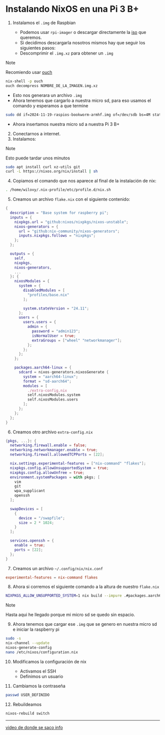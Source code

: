 # Instalando NixOS en una Pi 3 B+

1. Instalamos el `.img` de Raspbian

    - Podemos usar `rpi-imager` o descargar directamente la [iso](https://www.raspberrypi.com/software/operating-systems/) que queremos.
    - Si decidimos descargarla nosotros mismos hay que seguir los siguientes pasos:
    - Descomprimir el `.img.xz` para obtener un `.img`

> [!NOTE]
> Recomiendo usar [ouch](https://github.com/ouch-org/ouch)

```bash
nix-shell -p ouch
ouch decompress NOMBRE_DE_LA_IMAGEN.img.xz
```

- Esto nos generara un archivo `.img`
- Ahora tenemos que cargarlo a nuestra micro sd, para eso usamos el comando y esperamos a que termine

```bash
sudo dd if=2024-11-19-raspios-bookworm-armhf.img of=/dev/sdb bs=4M status=progress
```

- Ahora insertamos nuestra micro sd a nuestra Pi 3 B+

2. Conectarnos a internet.
3. Instalamos:

> [!NOTE]
> Esto puede tardar unos minutos

```bash
sudo apt install curl xz-utils git
curl -L https://nixos.org/nix/install | sh
```

4. Copiamos el comando que nos aparece al final de la instalación de nix:

```bash
. /home/wilovy/.nix-profile/etc/profile.d/nix.sh
```

5. Creamos un archivo `flake.nix` con el siguiente contenido:

```nix
{
  description = "Base system for raspberry pi";
  inputs = {
    nixpkgs.url = "github:nixos/nixpkgs/nixos-unstable";
    nixos-generators = {
      url = "github:nix-community/nixos-generators";
      inputs.nixpkgs.follows = "nixpkgs";
    };
  };

  outputs = {
    self,
    nixpkgs,
    nixos-generators,
    ...
  }: {
    nixosModules = {
      system = {
        disabledModules = [
          "profiles/base.nix"
        ];

        system.stateVersion = "24.11";
      };
      users = {
        users.users = {
          admin = {
            password = "admin123";
            isNormalUser = true;
            extraGroups = ["wheel" "networkmanager"];
          };
        };
      };
    };

    packages.aarch64-linux = {
      sdcard = nixos-generators.nixosGenerate {
        system = "aarch64-linux";
        format = "sd-aarch64";
        modules = [
          ./extra-config.nix
          self.nixosModules.system
          self.nixosModules.users
        ];
      };
    };
  };
}
```

6. Creamos otro archivo `extra-config.nix`

```nix
{pkgs, ...}: {
  networking.firewall.enable = false;
  networking.networkmanager.enable = true;
  networking.firewall.allowedTCPPorts = [22];

  nix.settings.experimental-features = ["nix-command" "flakes"];
  nixpkgs.config.allowUnsupportedSystem = true;
  nixpkgs.config.allowUnfree = true;
  environment.systemPackages = with pkgs; [
    vim
    git
    wpa_supplicant
    openssh
  ];

  swapDevices = [
    {
      device = "/swapfile";
      size = 2 * 1024;
    }
  ];

  services.openssh = {
    enable = true;
    ports = [22];
  };
}
```

7. Creamos un archivo `~/.config/nix/nix.conf`

```conf
experimental-features = nix-command flakes
```

8. Ahora si corremos el siguiente comando a la altura de nuestro `flake.nix`

```bash
NIXPKGS_ALLOW_UNSUPPORTED_SYSTEM=1 nix build --impure .#packages.aarch64-linux.sdcard
```

> [!NOTE]
> Hasta aqui he llegado porque mi micro sd se quedo sin espacio.

9. Ahora tenemos que cargar ese `.img` que se genero en nuestra micro sd e iniciar la raspberry pi

```bash
sudo -s
nix-channel --update
nixos-generate-config
nano /etc/nixos/configuration.nix
```

10. Modificamos la configuración de nix

    - Activamos el SSH
    - Definimos un usuario

11. Cambiamos la contraseña 

```bash
passwd USER_DEFINIDO
```

12. Rebuildeamos

```bash
nixos-rebuild switch
```

---

[video de donde se saco info](https://www.youtube.com/watch?v=VIuPRL6Ucgk&t=223s)


